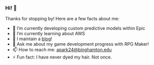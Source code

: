 ### Hi! 👋

Thanks for stopping by! Here are a few facts about me:

- 🔭 I’m currently developing custom predictive models within Epic 
- 🌱 I’m currently learning about AWS
- 📝 I maintain a [blog](https://amanda-park.github.io)!
- 💬 Ask me about my game development progress with RPG Maker!
- 📫 How to reach me: apark24@binghamton.edu
- ⚡ Fun fact: I have never dyed my hair. Not once.
